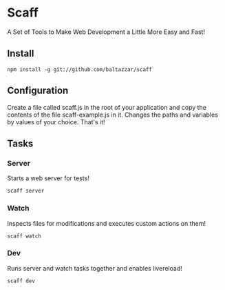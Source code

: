 # Scaff

A Set of Tools to Make Web Development a Little More Easy and Fast!

## Install

```
npm install -g git://github.com/baltazzar/scaff
```

## Configuration

Create a file called scaff.js in the root of your application and copy the contents of the file scaff-example.js in it. Changes the paths and variables by values of your choice. That's it!

## Tasks

### Server

Starts a web server for tests!

```
scaff server
```

### Watch

Inspects files for modifications and executes custom actions on them!

```
scaff watch
```

### Dev

Runs server and watch tasks together and enables livereload!

```
scaff dev
```